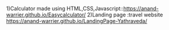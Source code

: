 1)Calculator made using HTML,CSS,Javascript::https://anand-warrier.github.io/Easycalculator/
2)Landing page :travel website  https://anand-warrier.github.io/LandingPage-Yathraveda/
